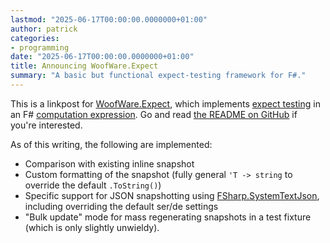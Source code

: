 ```yaml
---
lastmod: "2025-06-17T00:00:00.0000000+01:00"
author: patrick
categories:
- programming
date: "2025-06-17T00:00:00.0000000+01:00"
title: Announcing WoofWare.Expect
summary: "A basic but functional expect-testing framework for F#."
---
```


This is a linkpost for [WoofWare.Expect](https://github.com/Smaug123/WoofWare.Expect), which implements [expect testing](https://blog.janestreet.com/the-joy-of-expect-tests/) in an F# [computation expression](https://learn.microsoft.com/en-us/dotnet/fsharp/language-reference/computation-expressions).
Go and read [the README on GitHub](https://github.com/Smaug123/WoofWare.Expect/blob/main/README.md) if you're interested.

As of this writing, the following are implemented:

* Comparison with existing inline snapshot
* Custom formatting of the snapshot (fully general `'T -> string` to override the default `.ToString()`)
* Specific support for JSON snapshotting using [FSharp.SystemTextJson](https://github.com/Tarmil/FSharp.SystemTextJson), including overriding the default ser/de settings
* "Bulk update" mode for mass regenerating snapshots in a test fixture (which is only slightly unwieldy).
